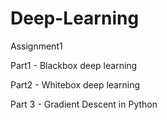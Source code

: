 # Deep-Learning
Assignment1

Part1 - Blackbox deep learning

Part2 - Whitebox deep learning 

Part 3 - Gradient Descent in Python
